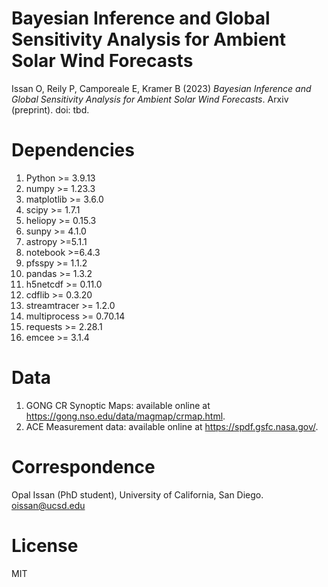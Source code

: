 # Bayesian Inference and Global Sensitivity Analysis for Ambient Solar Wind Forecasts

Issan O, Reily P, Camporeale E, Kramer B (2023) *Bayesian Inference and Global Sensitivity Analysis for Ambient Solar Wind Forecasts*. Arxiv (preprint). doi: tbd.

# Dependencies
1. Python >= 3.9.13
2. numpy >= 1.23.3
3. matplotlib >= 3.6.0
4. scipy >= 1.7.1
5. heliopy >= 0.15.3
6. sunpy >= 4.1.0
7. astropy >=5.1.1 
8. notebook >=6.4.3
9. pfsspy >= 1.1.2
10. pandas >= 1.3.2
11. h5netcdf >= 0.11.0
12. cdflib >= 0.3.20
13. streamtracer >= 1.2.0
14. multiprocess >= 0.70.14
15. requests >= 2.28.1
16. emcee >= 3.1.4

# Data
1. GONG CR Synoptic Maps: available online at https://gong.nso.edu/data/magmap/crmap.html.
2. ACE Measurement data: available online at https://spdf.gsfc.nasa.gov/.

# Correspondence
Opal Issan (PhD student), University of California, San Diego. oissan@ucsd.edu

# License
MIT

